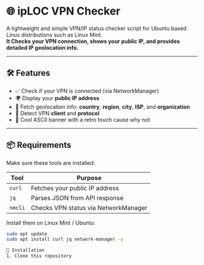 # 🌐 ipLOC VPN Checker

A lightweight and simple VPN/IP status checker script for Ubuntu based Linux distributions such as Linux Mint.  
**It Checks your VPN connection, shows your public IP, and provides detailed IP geolocation info.**

---

## 🛠 Features

- ✅ Check if your VPN is connected (via NetworkManager)
- 🌍 Display your **public IP address**
- 🧭 Fetch geolocation info: **country**, **region**, **city**, **ISP**, and **organization**
- 🔐 Detect VPN **client** and **protocol**
- 🎨 Cool ASCII banner with a retro touch cause why not

---

## 📦 Requirements

Make sure these tools are installed:

| Tool       | Purpose                         |
|------------|----------------------------------|
| `curl`     | Fetches your public IP address  |
| `jq`       | Parses JSON from API response   |
| `nmcli`    | Checks VPN status via NetworkManager |

Install them on Linux Mint / Ubuntu:

```bash
sudo apt update
sudo apt install curl jq network-manager -y

🚀 Installation
1. Clone this repository
